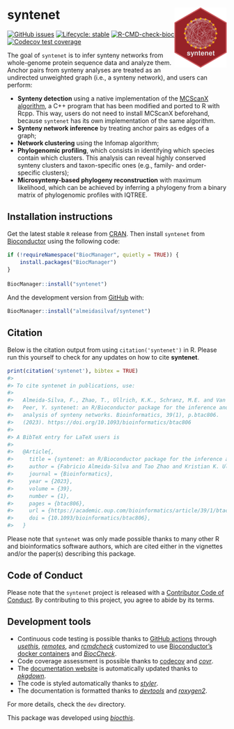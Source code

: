 
<!-- README.md is generated from README.Rmd. Please edit that file -->

# syntenet <img src="man/figures/logo.png" align="right" height="138" />

<!-- badges: start -->

[![GitHub
issues](https://img.shields.io/github/issues/almeidasilvaf/syntenet)](https://github.com/almeidasilvaf/syntenet/issues)
[![Lifecycle:
stable](https://img.shields.io/badge/lifecycle-stable-brightgreen.svg)](https://lifecycle.r-lib.org/articles/stages.html#stable)
[![R-CMD-check-bioc](https://github.com/almeidasilvaf/syntenet/workflows/R-CMD-check-bioc/badge.svg)](https://github.com/almeidasilvaf/syntenet/actions)
[![Codecov test
coverage](https://codecov.io/gh/almeidasilvaf/syntenet/branch/devel/graph/badge.svg)](https://codecov.io/gh/almeidasilvaf/syntenet?branch=devel)
<!-- badges: end -->

The goal of `syntenet` is to infer synteny networks from whole-genome
protein sequence data and analyze them. Anchor pairs from synteny
analyses are treated as an undirected unweighted graph (i.e., a synteny
network), and users can perform:

- **Synteny detection** using a native implementation of the [MCScanX
  algorithm](https://doi.org/10.1093/nar/gkr1293), a C++ program that
  has been modified and ported to R with Rcpp. This way, users do not
  need to install MCScanX beforehand, because `syntenet` has its own
  implementation of the same algorithm.
- **Synteny network inference** by treating anchor pairs as edges of a
  graph;
- **Network clustering** using the Infomap algorithm;
- **Phylogenomic profiling**, which consists in identifying which
  species contain which clusters. This analysis can reveal highly
  conserved synteny clusters and taxon-specific ones (e.g., family- and
  order-specific clusters);
- **Microsynteny-based phylogeny reconstruction** with maximum
  likelihood, which can be achieved by inferring a phylogeny from a
  binary matrix of phylogenomic profiles with IQTREE.

## Installation instructions

Get the latest stable `R` release from
[CRAN](http://cran.r-project.org/). Then install `syntenet` from
[Bioconductor](http://bioconductor.org/) using the following code:

``` r
if (!requireNamespace("BiocManager", quietly = TRUE)) {
    install.packages("BiocManager")
}

BiocManager::install("syntenet")
```

And the development version from
[GitHub](https://github.com/almeidasilvaf/syntenet) with:

``` r
BiocManager::install("almeidasilvaf/syntenet")
```

## Citation

Below is the citation output from using `citation('syntenet')` in R.
Please run this yourself to check for any updates on how to cite
**syntenet**.

``` r
print(citation('syntenet'), bibtex = TRUE)
#> 
#> To cite syntenet in publications, use:
#> 
#>   Almeida-Silva, F., Zhao, T., Ullrich, K.K., Schranz, M.E. and Van de
#>   Peer, Y. syntenet: an R/Bioconductor package for the inference and
#>   analysis of synteny networks. Bioinformatics, 39(1), p.btac806.
#>   (2023). https://doi.org/10.1093/bioinformatics/btac806
#> 
#> A BibTeX entry for LaTeX users is
#> 
#>   @Article{,
#>     title = {syntenet: an R/Bioconductor package for the inference and analysis of synteny networks},
#>     author = {Fabricio Almeida-Silva and Tao Zhao and Kristian K. Ullrich and M. Eric Schranz and Yves {Van de Peer}},
#>     journal = {Bioinformatics},
#>     year = {2023},
#>     volume = {39},
#>     number = {1},
#>     pages = {btac806},
#>     url = {https://academic.oup.com/bioinformatics/article/39/1/btac806/6947985},
#>     doi = {10.1093/bioinformatics/btac806},
#>   }
```

Please note that `syntenet` was only made possible thanks to many other
R and bioinformatics software authors, which are cited either in the
vignettes and/or the paper(s) describing this package.

## Code of Conduct

Please note that the `syntenet` project is released with a [Contributor
Code of Conduct](http://bioconductor.org/about/code-of-conduct/). By
contributing to this project, you agree to abide by its terms.

## Development tools

- Continuous code testing is possible thanks to [GitHub
  actions](https://www.tidyverse.org/blog/2020/04/usethis-1-6-0/)
  through *[usethis](https://CRAN.R-project.org/package=usethis)*,
  *[remotes](https://CRAN.R-project.org/package=remotes)*, and
  *[rcmdcheck](https://CRAN.R-project.org/package=rcmdcheck)* customized
  to use [Bioconductor’s docker
  containers](https://www.bioconductor.org/help/docker/) and
  *[BiocCheck](https://bioconductor.org/packages/3.15/BiocCheck)*.
- Code coverage assessment is possible thanks to
  [codecov](https://codecov.io/gh) and
  *[covr](https://CRAN.R-project.org/package=covr)*.
- The [documentation website](http://almeidasilvaf.github.io/syntenet)
  is automatically updated thanks to
  *[pkgdown](https://CRAN.R-project.org/package=pkgdown)*.
- The code is styled automatically thanks to
  *[styler](https://CRAN.R-project.org/package=styler)*.
- The documentation is formatted thanks to
  *[devtools](https://CRAN.R-project.org/package=devtools)* and
  *[roxygen2](https://CRAN.R-project.org/package=roxygen2)*.

For more details, check the `dev` directory.

This package was developed using
*[biocthis](https://bioconductor.org/packages/3.15/biocthis)*.
